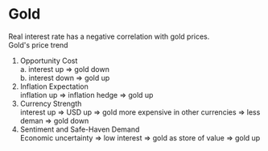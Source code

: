 # Gold

Real interest rate has a negative correlation with gold prices.  
Gold's price trend  
1. Opportunity Cost  
  a. interest up => gold down  
  b. interest down => gold up    
3. Inflation Expectation  
  inflation up => inflation hedge => gold up  
4. Currency Strength  
  interest  up => USD up => gold more expensive in other currencies => less deman => gold down  
5. Sentiment and Safe-Haven Demand  
  Economic uncertainty => low interest => gold as store of value => gold up  
